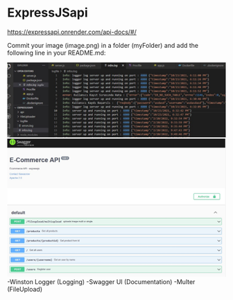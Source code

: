 # ExpressJSapi

https://expressapi.onrender.com/api-docs/#/

Commit your image (image.png) in a folder (myFolder) and add the following line in your README.md:

![Optional Text](./uploads/logger.jpg)
![Optional Text](./uploads/swagger.jpg)
-Winston Logger (Logging)
-Swagger UI (Documentation)
-Multer (FileUpload)
